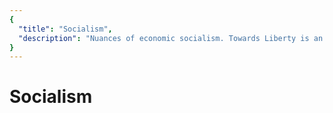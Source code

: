 ```yaml
---
{
  "title": "Socialism",
  "description": "Nuances of economic socialism. Towards Liberty is an archive of knowledge about Bitcoin, Economics and Natural Law."
}
---
```


# Socialism 

